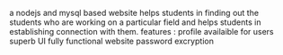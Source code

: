 a nodejs and  mysql based website helps students in finding out the students who are working on a particular field and helps students in establishing connection with them.
features :
profile availaible for users 
superb UI
fully functional website
password excryption 

